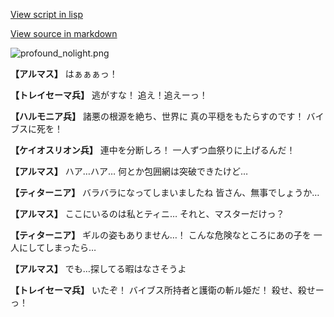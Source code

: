 [View script in lisp](../scripts/101201031.txt)

[View source in markdown](101201031.md)

![profound_nolight.png](../images/backgrounds/profound_nolight.png)

**【アルマス】**
はぁぁぁっ！

**【トレイセーマ兵】**
逃がすな！
追え！追えーっ！

**【ハルモニア兵】**
諸悪の根源を絶ち、世界に
真の平穏をもたらすのです！
バイブスに死を！

**【ケイオスリオン兵】**
連中を分断しろ！
一人ずつ血祭りに上げるんだ！

**【アルマス】**
ハア…ハア…
何とか包囲網は突破できたけど…

**【ティターニア】**
バラバラになってしまいましたね
皆さん、無事でしょうか…

**【アルマス】**
ここにいるのは私とティニ…
それと、マスターだけっ？

**【ティターニア】**
ギルの姿もありません…！
こんな危険なところにあの子を
一人にしてしまったら…

**【アルマス】**
でも…探してる暇はなさそうよ

**【トレイセーマ兵】**
いたぞ！
バイブス所持者と護衛の斬ル姫だ！
殺せ、殺せーっ！